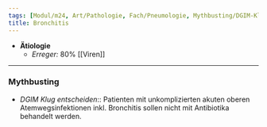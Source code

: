 ```yaml
---
tags: [Modul/m24, Art/Pathologie, Fach/Pneumologie, Mythbusting/DGIM-Klug-entscheiden]
title: Bronchitis
---
```

- **Ätiologie**
	- *Erreger:* 80% [[Viren]]
---
### Mythbusting
- *DGIM Klug entscheiden*:: Patienten mit unkomplizierten akuten oberen Atemwegsinfektionen inkl. Bronchitis sollen nicht mit Antibiotika behandelt werden.